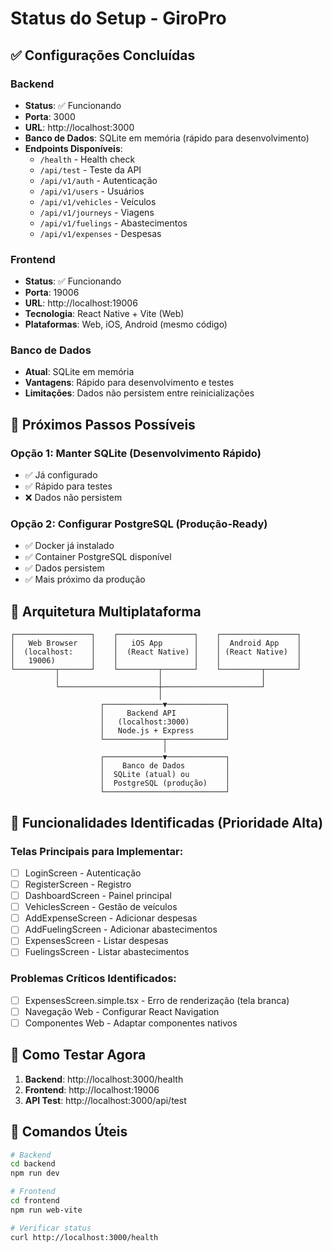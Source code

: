 # Status do Setup - GiroPro

## ✅ Configurações Concluídas

### Backend
- **Status**: ✅ Funcionando
- **Porta**: 3000
- **URL**: http://localhost:3000
- **Banco de Dados**: SQLite em memória (rápido para desenvolvimento)
- **Endpoints Disponíveis**:
  - `/health` - Health check
  - `/api/test` - Teste da API
  - `/api/v1/auth` - Autenticação
  - `/api/v1/users` - Usuários
  - `/api/v1/vehicles` - Veículos
  - `/api/v1/journeys` - Viagens
  - `/api/v1/fuelings` - Abastecimentos
  - `/api/v1/expenses` - Despesas

### Frontend
- **Status**: ✅ Funcionando
- **Porta**: 19006
- **URL**: http://localhost:19006
- **Tecnologia**: React Native + Vite (Web)
- **Plataformas**: Web, iOS, Android (mesmo código)

### Banco de Dados
- **Atual**: SQLite em memória
- **Vantagens**: Rápido para desenvolvimento e testes
- **Limitações**: Dados não persistem entre reinicializações

## 🔄 Próximos Passos Possíveis

### Opção 1: Manter SQLite (Desenvolvimento Rápido)
- ✅ Já configurado
- ✅ Rápido para testes
- ❌ Dados não persistem

### Opção 2: Configurar PostgreSQL (Produção-Ready)
- ✅ Docker já instalado
- ✅ Container PostgreSQL disponível
- ✅ Dados persistem
- ✅ Mais próximo da produção

## 📱 Arquitetura Multiplataforma

```
┌─────────────────┐    ┌─────────────────┐    ┌─────────────────┐
│   Web Browser   │    │   iOS App       │    │  Android App    │
│  (localhost:    │    │  (React Native) │    │ (React Native)  │
│   19006)        │    │                 │    │                 │
└─────────┬───────┘    └─────────┬───────┘    └─────────┬───────┘
          │                      │                      │
          └──────────────────────┼──────────────────────┘
                                 │
                    ┌─────────────▼─────────────┐
                    │     Backend API           │
                    │   (localhost:3000)        │
                    │   Node.js + Express       │
                    └─────────────┬─────────────┘
                                  │
                    ┌─────────────▼─────────────┐
                    │    Banco de Dados         │
                    │  SQLite (atual) ou        │
                    │  PostgreSQL (produção)    │
                    └───────────────────────────┘
```

## 🎯 Funcionalidades Identificadas (Prioridade Alta)

### Telas Principais para Implementar:
- [ ] LoginScreen - Autenticação
- [ ] RegisterScreen - Registro
- [ ] DashboardScreen - Painel principal
- [ ] VehiclesScreen - Gestão de veículos
- [ ] AddExpenseScreen - Adicionar despesas
- [ ] AddFuelingScreen - Adicionar abastecimentos
- [ ] ExpensesScreen - Listar despesas
- [ ] FuelingsScreen - Listar abastecimentos

### Problemas Críticos Identificados:
- [ ] ExpensesScreen.simple.tsx - Erro de renderização (tela branca)
- [ ] Navegação Web - Configurar React Navigation
- [ ] Componentes Web - Adaptar componentes nativos

## 🚀 Como Testar Agora

1. **Backend**: http://localhost:3000/health
2. **Frontend**: http://localhost:19006
3. **API Test**: http://localhost:3000/api/test

## 📝 Comandos Úteis

```bash
# Backend
cd backend
npm run dev

# Frontend
cd frontend  
npm run web-vite

# Verificar status
curl http://localhost:3000/health
```

